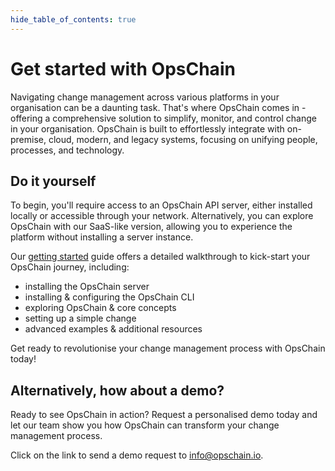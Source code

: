 ```yaml
---
hide_table_of_contents: true
---
```


# Get started with OpsChain

Navigating change management across various platforms in your organisation can be a daunting task. That's where OpsChain comes in - offering a comprehensive solution to simplify, monitor, and control change in your organisation. OpsChain is built to effortlessly integrate with on-premise, cloud, modern, and legacy systems, focusing on unifying people, processes, and technology.

## Do it yourself

To begin, you'll require access to an OpsChain API server, either installed locally or accessible through your network. Alternatively, you can explore OpsChain with our SaaS-like version, allowing you to experience the platform without installing a server instance.

Our [getting started](https://docs.opschain.io/docs/getting-started) guide offers a detailed walkthrough to kick-start your OpsChain journey, including:

- installing the OpsChain server
- installing & configuring the OpsChain CLI
- exploring OpsChain & core concepts
- setting up a simple change
- advanced examples & additional resources

Get ready to revolutionise your change management process with OpsChain today!

## Alternatively, how about a demo?

Ready to see OpsChain in action? Request a personalised demo today and let our team show you how OpsChain can transform your change management process. 

Click on the link to send a demo request to [info@opschain.io](mailto:info@opschain.io?subject=[OpsChain]%20Demo%20Request).